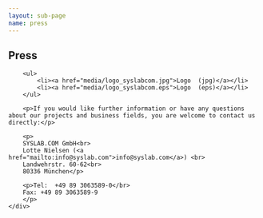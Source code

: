 ```yaml
---
layout: sub-page
name: press
---
```


<section id="press">
    <div class="container">
        <h2>Press</h2>
        
        <ul>
            <li><a href="media/logo_syslabcom.jpg">Logo  (jpg)</a></li>
            <li><a href="media/logo_syslabcom.eps">Logo  (eps)</a></li>
        </ul>
        
        <p>If you would like further information or have any questions about our projects and business fields, you are welcome to contact us directly:</p>

        <p>
        SYSLAB.COM GmbH<br>
        Lotte Nielsen (<a href="mailto:info@syslab.com">info@syslab.com</a>) <br>
        Landwehrstr. 60-62<br>
        80336 München</p>

        <p>Tel:  +49 89 3063589-0</br>
        Fax: +49 89 3063589-9
        </p>
    </div>
</section>

